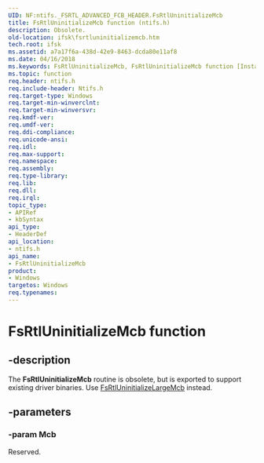 ```yaml
---
UID: NF:ntifs._FSRTL_ADVANCED_FCB_HEADER.FsRtlUninitializeMcb
title: FsRtlUninitializeMcb function (ntifs.h)
description: Obsolete.
old-location: ifsk\fsrtluninitializemcb.htm
tech.root: ifsk
ms.assetid: a7a17f6a-438d-42e9-8463-dcda80e11af8
ms.date: 04/16/2018
ms.keywords: FsRtlUninitializeMcb, FsRtlUninitializeMcb function [Installable File System Drivers], fsrtlref_e445c399-76e6-4bfd-9260-1fcbe0d33b50.xml, ifsk.fsrtluninitializemcb, ntifs/FsRtlUninitializeMcb
ms.topic: function
req.header: ntifs.h
req.include-header: Ntifs.h
req.target-type: Windows
req.target-min-winverclnt: 
req.target-min-winversvr: 
req.kmdf-ver: 
req.umdf-ver: 
req.ddi-compliance: 
req.unicode-ansi: 
req.idl: 
req.max-support: 
req.namespace: 
req.assembly: 
req.type-library: 
req.lib: 
req.dll: 
req.irql: 
topic_type:
- APIRef
- kbSyntax
api_type:
- HeaderDef
api_location:
- ntifs.h
api_name:
- FsRtlUninitializeMcb
product:
- Windows
targetos: Windows
req.typenames: 
---
```


# FsRtlUninitializeMcb function


## -description


The <b>FsRtlUninitializeMcb</b> routine is obsolete, but is exported to support existing driver binaries. Use <a href="https://msdn.microsoft.com/library/windows/hardware/ff547318">FsRtlUninitializeLargeMcb</a> instead.


## -parameters




### -param Mcb

<p>Reserved.</p>





